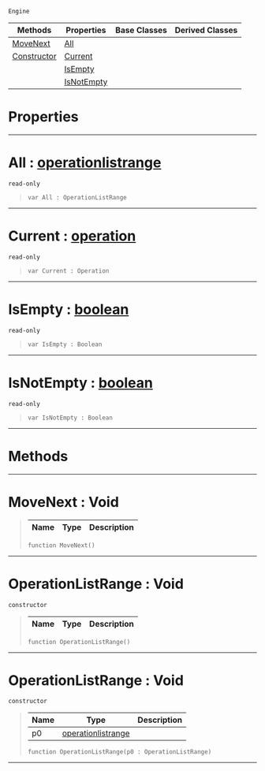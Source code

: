  `Engine`

|Methods|Properties|Base Classes|Derived Classes|
|---|---|---|---|
|[ MoveNext](operationlistrange.md#movenext-void)|[ All](operationlistrange.md#all-zilch-engine-document)| | |
|[ Constructor](operationlistrange.md#operationlistrange-void)|[ Current](operationlistrange.md#current-zilch-engine-docu)| | |
| |[ IsEmpty](operationlistrange.md#isempty-zilch-engine-docu)| | |
| |[ IsNotEmpty](operationlistrange.md#isnotempty-zilch-engine-d)| | |


 #  Properties


---  
 #  All : [operationlistrange](operationlistrange.md)

 `read-only`

> 
> ``` lang=cpp, name=Nada
> var All : OperationListRange


---  
 #  Current : [operation](operation.md)

 `read-only`

> 
> ``` lang=cpp, name=Nada
> var Current : Operation


---  
 #  IsEmpty : [boolean](../nada_base_types/boolean.md)

 `read-only`

> 
> ``` lang=cpp, name=Nada
> var IsEmpty : Boolean


---  
 #  IsNotEmpty : [boolean](../nada_base_types/boolean.md)

 `read-only`

> 
> ``` lang=cpp, name=Nada
> var IsNotEmpty : Boolean


---  
 #  Methods


---  
 #  MoveNext : Void

> 
> |Name|Type|Description|
> |---|---|---|
> ``` lang=cpp, name=Nada
> function MoveNext()
> ``` 


---  
 #  OperationListRange : Void

 `constructor`

> 
> |Name|Type|Description|
> |---|---|---|
> ``` lang=cpp, name=Nada
> function OperationListRange()
> ``` 


---  
 #  OperationListRange : Void

 `constructor`

> 
> |Name|Type|Description|
> |---|---|---|
> |p0|[operationlistrange](operationlistrange.md)| |
> ``` lang=cpp, name=Nada
> function OperationListRange(p0 : OperationListRange)
> ``` 


---  
 

 